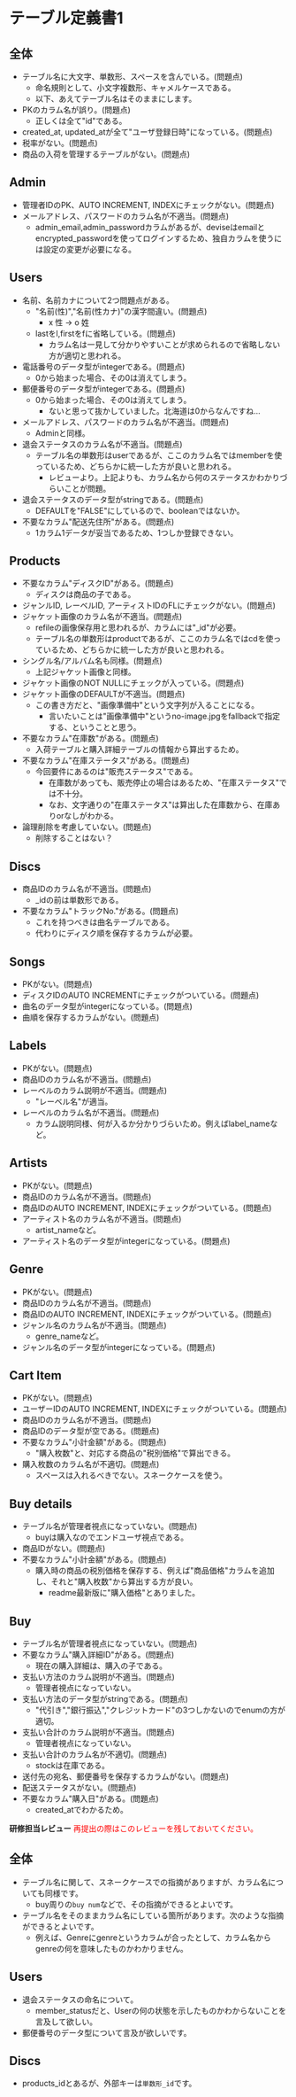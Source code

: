 # テーブル定義書1
## 全体
- テーブル名に大文字、単数形、スペースを含んでいる。(問題点)
  - 命名規則として、小文字複数形、キャメルケースである。
  - 以下、あえてテーブル名はそのままにします。
- PKのカラム名が誤り。(問題点)
  - 正しくは全て"id"である。
- created&#95;at, updated&#95;atが全て"ユーザ登録日時"になっている。(問題点)
- 税率がない。(問題点)
- 商品の入荷を管理するテーブルがない。(問題点)

## Admin
- 管理者IDのPK、AUTO INCREMENT, INDEXにチェックがない。(問題点)
- メールアドレス、パスワードのカラム名が不適当。(問題点)
  - admin&#95;email,admin&#95;passwordカラムがあるが、deviseはemailとencrypted&#95;passwordを使ってログインするため、独自カラムを使うには設定の変更が必要になる。

## Users
- 名前、名前カナについて2つ問題点がある。
  - "名前(性)","名前(性カナ)"の漢字間違い。(問題点)
    - x 性 -> o 姓
  - lastをl,firstをfに省略している。(問題点)
    - カラム名は一見して分かりやすいことが求められるので省略しない方が適切と思われる。
- 電話番号のデータ型がintegerである。(問題点)
  - 0から始まった場合、その0は消えてしまう。
- 郵便番号のデータ型がintegerである。(問題点)
  - 0から始まった場合、その0は消えてしまう。
    - ないと思って抜かしていました。北海道は0からなんですね...
- メールアドレス、パスワードのカラム名が不適当。(問題点)
  - Adminと同様。
- 退会ステータスのカラム名が不適当。(問題点)
  - テーブル名の単数形はuserであるが、ここのカラム名ではmemberを使っているため、どちらかに統一した方が良いと思われる。
    - レビューより。上記よりも、カラム名から何のステータスかわかりづらいことが問題。
- 退会ステータスのデータ型がstringである。(問題点)
  - DEFAULTを"FALSE"にしているので、booleanではないか。
- 不要なカラム"配送先住所"がある。(問題点)
  - 1カラム1データが妥当であるため、1つしか登録できない。

## Products
- 不要なカラム"ディスクID"がある。(問題点)
  - ディスクは商品の子である。
- ジャンルID, レーベルID, アーティストIDのFLにチェックがない。(問題点)
- ジャケット画像のカラム名が不適当。(問題点)
  - refileの画像保存用と思われるが、カラムには"&#95;id"が必要。
  - テーブル名の単数形はproductであるが、ここのカラム名ではcdを使っているため、どちらかに統一した方が良いと思われる。
- シングル名/アルバム名も同様。(問題点)
  - 上記ジャケット画像と同様。
- ジャケット画像のNOT NULLにチェックが入っている。(問題点)
- ジャケット画像のDEFAULTが不適当。(問題点)
  - この書き方だと、"画像準備中"という文字列が入ることになる。
    - 言いたいことは"画像準備中"というno-image.jpgをfallbackで指定する、ということと思う。
- 不要なカラム"在庫数"がある。(問題点)
  - 入荷テーブルと購入詳細テーブルの情報から算出するため。
- 不要なカラム"在庫ステータス"がある。(問題点)
  - 今回要件にあるのは"販売ステータス"である。
    - 在庫数があっても、販売停止の場合はあるため、"在庫ステータス"では不十分。
    - なお、文字通りの"在庫ステータス"は算出した在庫数から、在庫ありorなしがわかる。
- 論理削除を考慮していない。(問題点)
  - 削除することはない？

## Discs
- 商品IDのカラム名が不適当。(問題点)
  - &#95;idの前は単数形である。
- 不要なカラム"トラックNo."がある。(問題点)
  - これを持つべきは曲名テーブルである。
  - 代わりにディスク順を保存するカラムが必要。

## Songs
- PKがない。(問題点)
- ディスクIDのAUTO INCREMENTにチェックがついている。(問題点)
- 曲名のデータ型がintegerになっている。(問題点)
- 曲順を保存するカラムがない。(問題点)

## Labels
- PKがない。(問題点)
- 商品IDのカラム名が不適当。(問題点)
- レーベルのカラム説明が不適当。(問題点)
  - "レーベル名"が適当。
- レーベルのカラム名が不適当。(問題点)
  - カラム説明同様、何が入るか分かりづらいため。例えばlabel_nameなど。

## Artists
- PKがない。(問題点)
- 商品IDのカラム名が不適当。(問題点)
- 商品IDのAUTO INCREMENT, INDEXにチェックがついている。(問題点)
- アーティスト名のカラム名が不適当。(問題点)
  - artist_nameなど。
- アーティスト名のデータ型がintegerになっている。(問題点)

## Genre
- PKがない。(問題点)
- 商品IDのカラム名が不適当。(問題点)
- 商品IDのAUTO INCREMENT, INDEXにチェックがついている。(問題点)
- ジャンル名のカラム名が不適当。(問題点)
  - genre_nameなど。
- ジャンル名のデータ型がintegerになっている。(問題点)

## Cart Item
- PKがない。(問題点)
- ユーザーIDのAUTO INCREMENT, INDEXにチェックがついている。(問題点)
- 商品IDのカラム名が不適当。(問題点)
- 商品IDのデータ型が空である。(問題点)
- 不要なカラム"小計金額"がある。(問題点)
  - "購入枚数"と、対応する商品の"税別価格"で算出できる。
- 購入枚数のカラム名が不適切。(問題点)
  - スペースは入れるべきでない。スネークケースを使う。

## Buy details
- テーブル名が管理者視点になっていない。(問題点)
  - buyは購入なのでエンドユーザ視点である。
- 商品IDがない。(問題点)
- 不要なカラム"小計金額"がある。(問題点)
  - 購入時の商品の税別価格を保存する、例えば"商品価格"カラムを追加し、それと"購入枚数"から算出する方が良い。
    - readme最新版に"購入価格"とありました。

## Buy
- テーブル名が管理者視点になっていない。(問題点)
- 不要なカラム"購入詳細ID"がある。(問題点)
  - 現在の購入詳細は、購入の子である。
- 支払い方法のカラム説明が不適当。(問題点)
  - 管理者視点になっていない。
- 支払い方法のデータ型がstringである。(問題点)
  - "代引き","銀行振込","クレジットカード"の3つしかないのでenumの方が適切。
- 支払い合計のカラム説明が不適当。(問題点)
  - 管理者視点になっていない。
- 支払い合計のカラム名が不適切。(問題点)
  - stockは在庫である。
- 送付先の宛名、郵便番号を保存するカラムがない。(問題点)
- 配送ステータスがない。(問題点)
- 不要なカラム"購入日"がある。(問題点)
  - created&#95;atでわかるため。
  
**研修担当レビュー**
<font color="Red">再提出の際はこのレビューを残しておいてください。</font>

## 全体
- テーブル名に関して、スネークケースでの指摘がありますが、カラム名についても同様です。
  - buy周りの`buy num`などで、その指摘ができるとよいです。
- テーブル名をそのままカラム名にしている箇所があります。次のような指摘ができるとよいです。
  - 例えば、Genreにgenreというカラムが合ったとして、カラム名からgenreの何を意味したものかわかりません。
  
## Users
- 退会ステータスの命名について。
  - member_statusだと、Userの何の状態を示したものかわからないことを言及して欲しい。
- 郵便番号のデータ型について言及が欲しいです。

## Discs
- products_idとあるが、外部キーは`単数形_id`です。
